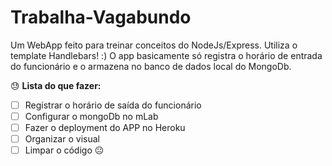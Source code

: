 # Trabalha-Vagabundo
Um WebApp feito para treinar conceitos do NodeJs/Express. Utiliza o template Handlebars! :)
O app basicamente só registra o horário de entrada do funcionário e o armazena no banco de dados local do MongoDb.

:sweat: **Lista do que fazer:** 

- [ ] Registrar o horário de saída do funcionário
- [ ] Configurar o mongoDb no mLab
- [ ] Fazer o deployment do APP no Heroku
- [ ] Organizar o visual
- [ ] Limpar o código :neutral_face: